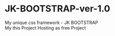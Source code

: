 # JK-BOOTSTRAP-ver-1.0
My unique css framework - JK BOOTSTRAP
<br>
My this Project Hosting as free Project<br>
